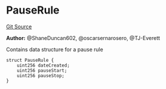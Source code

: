 # PauseRule
[Git Source](https://github.com/thrackle-io/rules-protocol/blob/32fc908f43bfbb804e52e049074d30ce661a637a/src/data/PauseRule.sol)

**Author:**
@ShaneDuncan602, @oscarsernarosero, @TJ-Everett

Contains data structure for a pause rule


```solidity
struct PauseRule {
    uint256 dateCreated;
    uint256 pauseStart;
    uint256 pauseStop;
}
```

